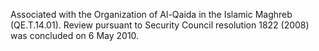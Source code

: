  Associated with the Organization of Al-Qaida in the Islamic Maghreb 
(QE.T.14.01). Review pursuant to Security Council resolution 1822 (2008) was
concluded on 6 May 2010. 
